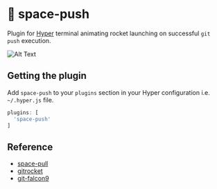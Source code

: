 # 🚀 space-push
 
Plugin for [Hyper](https://hyper.is/) terminal animating rocket launching on successful `git push` execution.

![Alt Text](https://github.com/dididy/space-push/raw/master/space-push.gif)

## Getting the plugin 

Add `space-push` to your `plugins` section in your Hyper configuration i.e. `~/.hyper.js` file.

```javascript
plugins: [
  'space-push'
]

```

## Reference
- [space-pull](https://github.com/lukaszromerowicz/space-pull)
- [gitrocket](https://github.com/bomanimc/gitrocket)
- [git-falcon9](https://github.com/brianishii/git-falcon9)
